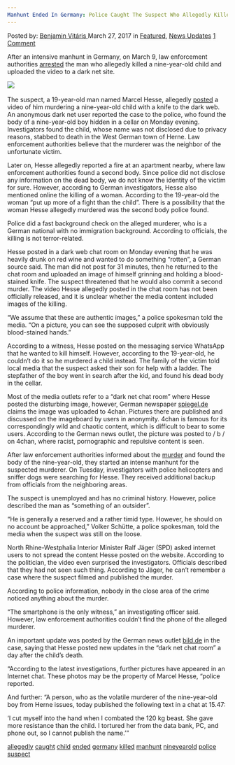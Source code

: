 ```yaml
---
Manhunt Ended In Germany: Police Caught The Suspect Who Allegedly Killed A Nine-year-old Child
---
```

<article class="post-listing post-18815 post type-post status-publish format-standard has-post-thumbnail hentry 
 tag-allegedly tag-caught tag-child tag-ended tag-germany tag-killed tag-manhunt tag-nineyearold tag-police tag-suspect">
<div class="post-inner">
<span>Posted by: <a href="https://www.deepdotweb.com/author/benjaminvi/" title="">Benjamin Vitáris </a></span>
<span>March 27, 2017</span>
<span>in <a href="https://www.deepdotweb.com/category/deepdot-news/" rel="category tag">Featured</a>, <a href="https://www.deepdotweb.com/category/news-updates/" rel="category tag">News Updates</a></span>
<span><a href="https://www.deepdotweb.com/2017/03/27/manhunt-ended-germany-police-caught-suspect-allegedly-killed-nine-year-old-child/#comments">1 Comment</a></span>


<p>After an intensive manhunt in Germany, on March 9, law enforcement authorities <a href="http://www.ibtimes.co.uk/german-police-arrest-teenager-murder-9-year-old-child-second-body-found-1610795">arrested</a> the man who allegedly killed a nine-year-old child and uploaded the video to a dark net site.</p>
<p><img class="wp-image-18820 aligncenter" src="/imgs/2017/03/word-image-19.jpeg" srcset="/imgs/2017/03/word-image-19.jpeg 640w, /imgs/2017/03/word-image-19-300x168.jpeg 300w" sizes="(max-width: 640px) 100vw, 640px" /></p>
<p>The suspect, a 19-year-old man named Marcel Hesse, allegedly <a href="http://www.telegraph.co.uk/news/2017/03/07/german-police-hunt-child-killer-boasted-murder-dark-web1/">posted</a> a video of him murdering a nine-year-old child with a knife to the dark web. An anonymous dark net user reported the case to the police, who found the body of a nine-year-old boy hidden in a cellar on Monday evening. Investigators found the child, whose name was not disclosed due to privacy reasons, stabbed to death in the West German town of Herne. Law enforcement authorities believe that the murderer was the neighbor of the unfortunate victim.</p>
<p>Later on, Hesse allegedly reported a fire at an apartment nearby, where law enforcement authorities found a second body. Since police did not disclose any information on the dead body, we do not know the identity of the victim for sure. However, according to German investigators, Hesse also mentioned online the killing of a woman. According to the 19-year-old the woman &#8220;put up more of a fight than the child&#8221;. There is a possibility that the woman Hesse allegedly murdered was the second body police found.</p>
<p>Police did a fast background check on the alleged murderer, who is a German national with no immigration background. According to officials, the killing is not terror-related.</p>
<p>Hesse posted in a dark web chat room on Monday evening that he was heavily drunk on red wine and wanted to do something “rotten”, a German source said. The man did not post for 31 minutes, then he returned to the chat room and uploaded an image of himself grinning and holding a blood-stained knife. The suspect threatened that he would also commit a second murder. The video Hesse allegedly posted in the chat room has not been officially released, and it is unclear whether the media content included images of the killing.</p>
<p>&#8220;We assume that these are authentic images,&#8221; a police spokesman told the media. &#8220;On a picture, you can see the supposed culprit with obviously blood-stained hands.&#8221;</p>
<p>According to a witness, Hesse posted on the messaging service WhatsApp that he wanted to kill himself. However, according to the 19-year-old, he couldn’t do it so he murdered a child instead. The family of the victim told local media that the suspect asked their son for help with a ladder. The stepfather of the boy went in search after the kid, and found his dead body in the cellar.</p>
<p>Most of the media outlets refer to a “dark net chat room” where Hesse posted the disturbing image, however, German newspaper <a href="http://www.spiegel.de/panorama/justiz/herne-polizei-fahndet-nach-marcel-hesse-a-1137652.html">spiegel.de</a> claims the image was uploaded to 4chan. Pictures there are published and discussed on the imageboard by users in anonymity. 4chan is famous for its correspondingly wild and chaotic content, which is difficult to bear to some users. According to the German news outlet, the picture was posted to / b / on 4chan, where racist, pornographic and repulsive content is seen.</p>
<p>After law enforcement authorities informed about the <a href="https://www.deepdotweb.com/tag/murder/">murder</a> and found the body of the nine-year-old, they started an intense manhunt for the suspected murderer. On Tuesday, investigators with police helicopters and sniffer dogs were searching for Hesse. They received additional backup from officials from the neighboring areas.</p>
<p>The suspect is unemployed and has no criminal history. However, police described the man as “something of an outsider”.</p>
<p>“He is generally a reserved and a rather timid type. However, he should on no account be approached,” Volker Schütte, a police spokesman, told the media when the suspect was still on the loose.</p>
<p>North Rhine-Westphalia Interior Minister Ralf Jäger (SPD) asked internet users to not spread the content Hesse posted on the website. According to the politician, the video even surprised the investigators. Officials described that they had not seen such thing. According to Jäger, he can’t remember a case where the suspect filmed and published the murder.</p>
<p>According to police information, nobody in the close area of the crime noticed anything about the murder.</p>
<p>&#8220;The smartphone is the only witness,&#8221; an investigating officer said. However, law enforcement authorities couldn’t find the phone of the alleged murderer.</p>
<p>An important update was posted by the German news outlet <a href="http://www.bild.de/news/inland/kindermord/killer-weiteres-opfer-50746926.bild.html">bild.de</a> in the case, saying that Hesse posted new updates in the “dark net chat room” a day after the child’s death.</p>
<p>&#8220;According to the latest investigations, further pictures have appeared in an Internet chat. These photos may be the property of Marcel Hesse, &#8220;police reported.</p>
<p>And further: &#8220;A person, who as the volatile murderer of the nine-year-old boy from Herne issues, today published the following text in a chat at 15.47:</p>
<p>&#8216;I cut myself into the hand when I combated the 120 kg beast. She gave more resistance than the child. I tortured her from the data bank, PC, and phone out, so I cannot publish the name.’&#8221;</p>
</div>
<a href="https://www.deepdotweb.com/tag/allegedly/" rel="tag">allegedly</a> <a href="https://www.deepdotweb.com/tag/caught/" rel="tag">caught</a> <a href="https://www.deepdotweb.com/tag/child/" rel="tag">child</a> <a href="https://www.deepdotweb.com/tag/ended/" rel="tag">ended</a> <a href="https://www.deepdotweb.com/tag/germany/" rel="tag">germany</a> <a href="https://www.deepdotweb.com/tag/killed/" rel="tag">killed</a> <a href="https://www.deepdotweb.com/tag/manhunt/" rel="tag">manhunt</a> <a href="https://www.deepdotweb.com/tag/nineyearold/" rel="tag">nineyearold</a> <a href="https://www.deepdotweb.com/tag/police/" rel="tag">police</a> <a href="https://www.deepdotweb.com/tag/suspect/" rel="tag">suspect</a></span> <span style="display:none" class="updated">2017-03-27<a href="https://www.deepdotweb.com/author/benjaminvi/" title="Posts by Benjamin Vitáris" rel="author">Benjamin Vitáris</a></strong></div>
</div>
</article>

